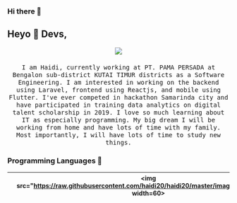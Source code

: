 ### Hi there 👋

## Heyo :wave: Devs, 

<p align="center">
  <img src="https://raw.githubusercontent.com/coderjojo/coderjojo/master/img/github.gif" width=100>
  <br><br>
  <samp>
    I am Haidi, currently working at PT. PAMA PERSADA at Bengalon sub-district KUTAI TIMUR districts as a Software Engineering. I am interested in working on the backend using Laravel, frontend using Reactjs, and mobile using Flutter. I've ever competed in hackathon Samarinda city and have participated in training data analytics on digital talent scholarship in 2019. I love so much learning about IT as especially programming. My big dream I will be working from home and have lots of time with my family. Most importantly, I will have lots of time to study new things.
  </samp>
</p>

### Programming Languages  :rocket:
|<img src="https://raw.githubusercontent.com/haidi20/haidi20/master/images/laravel-logo.png" width=60> | <img src="https://raw.githubusercontent.com/haidi20/haidi20/master/images/reactjs.png"" width=60> | <img src="https://raw.githubusercontent.com/haidi20/haidi20/master/images/flutter.png"" width=60> |
|:---:|:---:|:---:|
